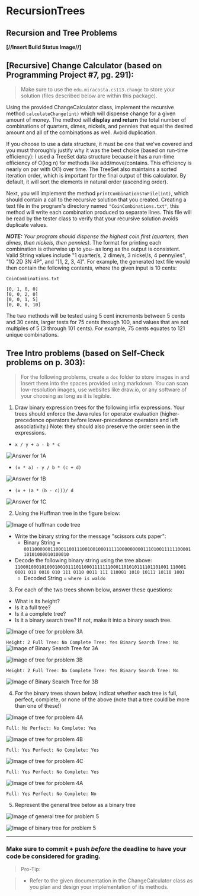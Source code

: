# RecursionTrees
## Recursion and Tree Problems

**[//Insert Build Status Image//]**

## [Recursive] Change Calculator (based on Programming Project #7, pg. 291):

>Make sure to use the `edu.miracosta.cs113.change` to store your solution (files described below are within this package).

Using the provided ChangeCalculator class, implement the recursive method `calculateChange(int)` which will dispense change for a given amount of money. The method will **display and return** the total number of combinations of quarters, dimes, nickels, and pennies that equal the desired amount and all of the combinations as well. Avoid duplication.

If you choose to use a data structure, it must be one that we've covered and you must thoroughly justify why it was the best choice (based on run-time efficiency): I used a TreeSet data structure because it has a run-time efficiency of O(log n) for methods like add/move/contains. This efficiency is nearly on par with O(1) over time. The TreeSet also maintains a sorted iteration order, which is important for the final output of this calculator. By default, it will sort the elements in natural order (ascending order).

Next, you will implement the method `printCombinationsToFile(int)`, which should contain a call to the recursive solution that you created. Creating a text file in the program's directory named `"CoinCombinations.txt"`, this method will write each combination produced to separate lines. This file will be read by the tester class to verify that your recursive solution avoids duplicate values.

**_NOTE:_** _Your program should dispense the highest coin first (quarters, then dimes, then nickels, then pennies)._ The format for printing each combination is otherwise up to you- as long as the output is consistent. Valid String values include "1 quarter/s, 2 dime/s, 3 nickel/s, 4 penny/ies", "1Q 2D 3N 4P", and "[1, 2, 3, 4]". For example, the generated text file would then contain the following contents, where the given input is 10 cents:

`CoinCombinations.txt`

```
[0, 1, 0, 0]
[0, 0, 2, 0]
[0, 0, 1, 5]
[0, 0, 0, 10]
```

The two methods will be tested using 5 cent increments between 5 cents and 30 cents, larger tests for 75 cents through 100, and values that are not multiples of 5 (3 through 101 cents). For example, 75 cents equates to 121 unique combinations.

## Tree Intro problems (based on Self-Check problems on p. 303):

>For the following problems, create a `doc` folder to store images in and insert them into the spaces provided using markdown.  You can scan low-resolution images, use websites like draw.io, or any software of your choosing as long as it is legible.

1. Draw binary expression trees for the following infix expressions.  Your trees should enforce the Java rules for operator evaluation (higher-precedence operators before lower-precedence operators and left associativity.) Note: they should also preserve the order seen in the expressions.
  - `x / y + a - b * c`

 ![Answer for 1A](doc/problemImages/IMG_0512.jpeg)
  - `(x * a) - y / b * (c + d)`
  
  ![Answer for 1B](doc/problemImages/IMG_0513.jpeg)
  
  - `(x + (a * (b - c)))/ d`
  
  ![Answer for 1C](doc/problemImages/IMG_0513-1.jpeg)
  
2. Using the Huffman tree in the figure below:

![Image of huffman code tree](doc/problemImages/huffman.png)

  - Write the binary string for the message "scissors cuts paper":
    - Binary String = `00110000001100011001110010010001111100000000011101001111110000110101000010100010`
  - Decode the following binary string using the tree above:
  `1100010001010001001011101100011111110001101010111101101001`
  `110001 0001 010 0010 010 111 0110 0011 111 110001 1010 10111 10110 1001`
    - Decoded String = `where is waldo`

3. For each of the two trees shown below, answer these questions:
- What is its height?
- Is it a full tree?
- Is it a complete tree?
- Is it a binary search tree? If not, make it into a binary seach tree.

![Image of tree for problem 3A](doc/problemImages/problem3A.png)

`Height: 2
Full Tree: No
Complete Tree: Yes
Binary Search Tree: No`
![Image of Binary Search Tree for 3A](doc/problemImages/IMG_0515.jpeg)

![Image of tree for problem 3B](doc/problemImages/problem3B.png)

`Height: 2
Full Tree: No
Complete Tree: Yes
Binary Search Tree: No`

![Image of Binary Search Tree for 3B](doc/problemImages/IMG_0516.jpeg)

4. For the binary trees shown below, indicat whether each tree is full, perfect, complete, or none of the above (note that a tree could be more than one of these!)

![Image of tree for problem 4A](doc/problemImages/problem4A.png)

`Full: No
Perfect: No
Complete: Yes`

![Image of tree for problem 4B](doc/problemImages/problem4B.png)

`Full: Yes
Perfect: No
Complete: Yes`

![Image of tree for problem 4C](doc/problemImages/problem4C.png)

`Full: Yes
Perfect: No
Complete: Yes`

![Image of tree for problem 4A](doc/problemImages/huffman.png)

`Full: Yes
Perfect: No
Complete: No`

5. Represent the general tree below as a binary tree

![Image of general tree for problem 5](doc/problemImages/problem5-general.png)

![Image of binary tree for problem 5](doc/problemImages/IMG_0517.jpeg)


----------

### Make sure to commit + push *before* the deadline to have your code be considered for grading.

>Pro-Tip:

>- Refer to the given documentation in the ChangeCalculator class as you plan and design your implementation of its methods.
